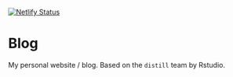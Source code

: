 [![Netlify Status](https://api.netlify.com/api/v1/badges/6f244503-a0be-48a1-8a2a-8d65bb6ba2e2/deploy-status)](https://app.netlify.com/sites/hfshr/deploys)

# Blog

My personal website / blog. Based on the `distill` team by Rstudio.